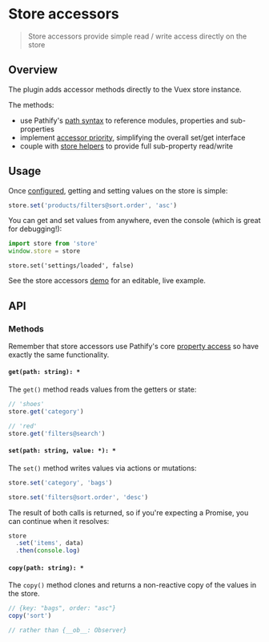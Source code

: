 # Store accessors

> Store accessors provide simple read / write access directly on the store

## Overview

The plugin adds accessor methods directly to the Vuex store instance.

The methods:

- use Pathify's [path syntax](/api/paths.md) to reference modules, properties and sub-properties
- implement [accessor priority](/api/properties.md#accessor-priority), simplifying the overall set/get interface
- couple with [store helpers](/api/store.md) to provide full sub-property read/write


## Usage

Once [configured](/guide/config.md), getting and setting values on the store is simple: 

```js
store.set('products/filters@sort.order', 'asc')
```

You can get and set values from anywhere, even the console (which is great for debugging!):

```js
import store from 'store'
window.store = store
```
```console
store.set('settings/loaded', false)
```

See the store accessors [demo](https://codesandbox.io/s/github/davestewart/vuex-pathify/tree/master/demo?initialpath=api/accessors) for an editable, live example.

## API

### Methods

Remember that store accessors use Pathify's core [property access](/api/properties.md) so have exactly the same functionality.

#### `get(path: string): *`

The `get()` method reads values from the getters or state:

```js
// 'shoes'
store.get('category')
```
```js
// 'red'
store.get('filters@search')
```

#### `set(path: string, value: *): *`

The `set()` method writes values via actions or mutations:

```js
store.set('category', 'bags')
```
```js
store.set('filters@sort.order', 'desc')
```

The result of both calls is returned, so if you're expecting a Promise, you can continue when it resolves:

```js
store
  .set('items', data)
  .then(console.log)
```



#### `copy(path: string): *`

The `copy()` method clones and returns a non-reactive copy of the values in the store.

```js
// {key: "bags", order: "asc"} 
copy('sort')
```
```js
// rather than {__ob__: Observer}
```

